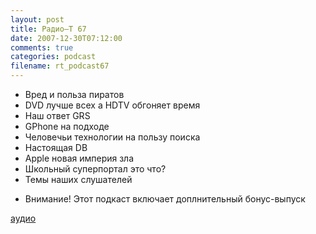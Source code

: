```yaml
---
layout: post
title: Радио–Т 67
date: 2007-12-30T07:12:00
comments: true
categories: podcast
filename: rt_podcast67
---
```


- Вред и польза пиратов
- DVD лучше всех a HDTV обгоняет время
- Наш ответ GRS
- GPhone на подходе
- Человечьи технологии на пользу поиска
- Настоящая DB
- Apple новая империя зла
- Школьный суперпортал это что?
- Темы наших слушателей

* Внимание! Этот подкаст включает доплнительный бонус-выпуск

[аудио](http://cdn.radio-t.com/rt_podcast67.mp3)
<audio src="http://cdn.radio-t.com/rt_podcast67.mp3" preload="none"></audio>

